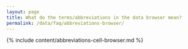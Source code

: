 ```yaml
---
layout: page
title: What do the terms/abbreviations in the data browser mean?
permalink: /data/faq/abbreviations-browser/
---
```


{% include content/abbreviations-cell-browser.md %}
